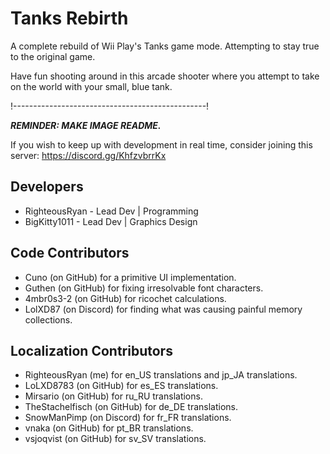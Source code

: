 # Tanks Rebirth
A complete rebuild of Wii Play's Tanks game mode. Attempting to stay true to the original game.

Have fun shooting around in this arcade shooter where you attempt to take on the world with your small, blue tank.

!------------------------------------------------!

***REMINDER: MAKE IMAGE README.***

If you wish to keep up with development in real time, consider joining this server: https://discord.gg/KhfzvbrrKx

## Developers

- RighteousRyan - Lead Dev | Programming
- BigKitty1011 - Lead Dev | Graphics Design

## Code Contributors

- Cuno (on GitHub) for a primitive UI implementation.
- Guthen (on GitHub) for fixing irresolvable font characters.
- 4mbr0s3-2 (on GitHub) for ricochet calculations.
- LolXD87 (on Discord) for finding what was causing painful memory collections.

## Localization Contributors

- RighteousRyan (me) for en_US translations and jp_JA translations.
- LoLXD8783 (on GitHub) for es_ES translations.
- Mirsario (on GitHub) for ru_RU translations.
- TheStachelfisch (on GitHub) for de_DE translations.
- SnowManPimp (on Discord) for fr_FR translations.
- vnaka (on GitHub) for pt_BR translations.
- vsjoqvist (on GitHub) for sv_SV translations.
